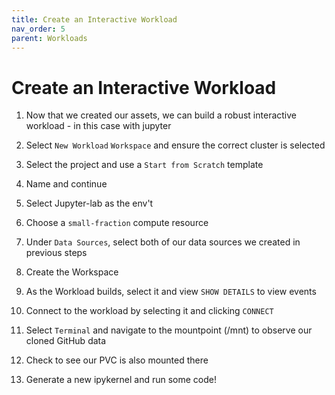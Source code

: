 ```yaml
---
title: Create an Interactive Workload
nav_order: 5
parent: Workloads
---
```


# Create an Interactive Workload

1. Now that we created our assets, we can build a robust interactive workload - in this case with jupyter

2. Select `New Workload` `Workspace` and ensure the correct cluster is selected

3. Select the project and use a `Start from Scratch` template

4. Name and continue

5. Select Jupyter-lab as the env't

6. Choose a `small-fraction` compute resource

7. Under `Data Sources`, select both of our data sources we created in previous steps

8. Create the Workspace

9. As the Workload builds, select it and view `SHOW DETAILS` to view events

10. Connect to the workload by selecting it and clicking `CONNECT`

11. Select `Terminal` and navigate to the mountpoint (/mnt) to observe our cloned GitHub data

12. Check to see our PVC is also mounted there

13. Generate a new ipykernel and run some code!
